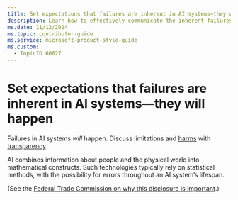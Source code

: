 ```yaml
---
title: Set expectations that failures are inherent in AI systems—they will happen - Responsible AI Style Guide
description: Learn how to effectively communicate the inherent failures in AI systems. Understand the importance of discussing limitations and potential harms with transparency to set realistic expectations.
ms.date: 11/12/2024
ms.topic: contributor-guide
ms.service: microsoft-product-style-guide
ms.custom:
  - TopicID 60627
---
```



# Set expectations that failures are inherent in AI systems—they will happen

Failures in AI systems *will* happen. Discuss limitations and [harms](~\responsible-ai-style-guide\a-z-word-list\h\harms.md) with [transparency](~\responsible-ai-style-guide\transparency\transparency-in-ai.md). 

AI combines information about people and the physical world into mathematical constructs. Such technologies typically rely on statistical methods, with the possibility for errors throughout an AI system’s lifespan. 

(See the [Federal Trade Commission on why this disclosure is important](https://www.ftc.gov/business-guidance/blog/2020/04/using-artificial-intelligence-algorithms).)